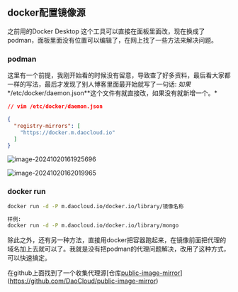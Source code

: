 ## docker配置镜像源

之前用的Docker Desktop 这个工具可以直接在面板里面改，现在换成了podman，面板里面没有位置可以编辑了，在网上找了一些方法来解决问题。



### podman

这里有一个前提，我刚开始看的时候没有留意，导致查了好多资料，最后看大家都一样的写法，最后才发现了别人博客里面最开始就写了一句话: *如果**/etc/docker/daemon.json**这个文件有就直接改，如果没有就新增一个。*

```json
// vim /etc/docker/daemon.json

{
  "registry-mirrors": [
    "https://docker.m.daocloud.io"
  ]
}
```



![image-20241020161925696](https://src.wuh.site/2024-09/2024-10-20-081939.png)

![image-20241020162019965](https://src.wuh.site/2024-09/2024-10-20-082020.png)



### docker run

```bash
docker run -d -P m.daocloud.io/docker.io/library/镜像名称

样例:
docker run -d -P m.daocloud.io/docker.io/library/mongo
```



除此之外，还有另一种方法，直接用docker把容器跑起来，在镜像前面把代理的域名加上去就可以了。我就是没有把podman的代理问题解决，改用了这种方式，可以快速搞定。



在github上面找到了一个收集代理源[仓库[public-image-mirror](https://github.com/DaoCloud/public-image-mirror)](https://github.com/DaoCloud/public-image-mirror)

